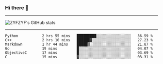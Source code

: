 ### Hi there 👋

-------

<!--

- 🔭 I’m currently working on ...
- 🌱 I’m currently learning Rust
- 👯 I’m looking to collaborate on ...
- 🤔 I’m looking for help with ...
- 💬 Ask me about ...
- 📫 How to reach me: ...
- 😄 Pronouns: ...
- ⚡ Fun fact: ...

-------
-->

![ZYFZYF's GitHub stats](https://github-readme-stats.vercel.app/api?username=ZYFZYF)


-------

<!--START_SECTION:waka-->

```text
Python           2 hrs 55 mins   █████████░░░░░░░░░░░░░░░░   36.59 %
C++              2 hrs 10 mins   ██████▓░░░░░░░░░░░░░░░░░░   27.23 %
Markdown         1 hr 44 mins    █████▒░░░░░░░░░░░░░░░░░░░   21.87 %
Go               19 mins         █░░░░░░░░░░░░░░░░░░░░░░░░   04.07 %
ObjectiveC       17 mins         █░░░░░░░░░░░░░░░░░░░░░░░░   03.69 %
C                15 mins         ▓░░░░░░░░░░░░░░░░░░░░░░░░   03.31 %
```

<!--END_SECTION:waka-->


